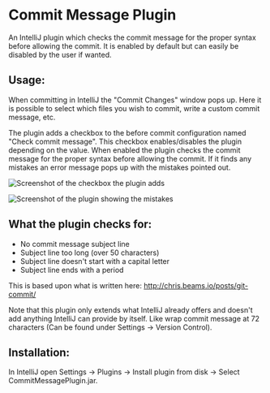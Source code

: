 # Commit Message Plugin
An IntelliJ plugin which checks the commit message for the proper syntax before allowing the commit. It is enabled by default but can easily be disabled by the user if wanted.

## Usage:
When committing in IntelliJ the "Commit Changes" window pops up. Here it is possible to select which files you wish to commit, write a custom commit message, etc.

The plugin adds a checkbox to the before commit configuration named "Check commit message". This checkbox enables/disables the plugin depending on the value. When enabled the plugin checks the commit message for the proper syntax before allowing the commit. If it finds any mistakes an error message pops up with the mistakes pointed out.

![Screenshot of the checkbox the plugin adds](https://cloud.githubusercontent.com/assets/2320398/9183636/b1b420f2-3fb0-11e5-83d2-08033c22b5cc.png)

![Screenshot of the plugin showing the mistakes](https://cloud.githubusercontent.com/assets/2320398/9183534/f5fb0362-3faf-11e5-8cb9-ca00bc1a2b34.png)

## What the plugin checks for:
* No commit message subject line
* Subject line too long (over 50 characters)
* Subject line doesn't start with a capital letter
* Subject line ends with a period

This is based upon what is written here: http://chris.beams.io/posts/git-commit/

Note that this plugin only extends what IntelliJ already offers and doesn't add anything IntelliJ can provide by itself. Like wrap commit message at 72 characters (Can be found under Settings -> Version Control).

## Installation: 
In IntelliJ open Settings -> Plugins -> Install plugin from disk -> Select CommitMessagePlugin.jar.
